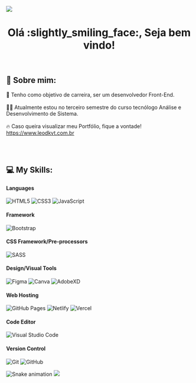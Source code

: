 [![](https://visitcount.itsvg.in/api?id=LeoDKVT&label=Profile%20Views&color=12&icon=5&pretty=true)](https://visitcount.itsvg.in)
<h1 align="center"> Olá :slightly_smiling_face:, Seja bem vindo!  </br> 
</h1>
<p align="center">
<a href="https://api.whatsapp.com/send?phone=5511939275748" target="_blank"><img alt="" src="https://img.shields.io/badge/Whatsapp-000?logo=Whatsapp&logoColor=63084D&style=for-the-badge" style="vertical-align:center" /></a>
<a href="https://www.leodkvt.com.br/" target="_blank"><img alt="" src="https://img.shields.io/badge/portfolio-000?logo=portfolio&logoColor=63084D&style=for-the-badge" style="vertical-align:center" /></a>
<a href="https://www.linkedin.com/in/jose-leonardo-dev-front-end/" target="_blank"><img alt="" src="https://img.shields.io/badge/LinkedIn-000?logo=linkedin&logoColor=63084D&style=for-the-badge" style="vertical-align:center" /></a>
  
</p>

## 💫 Sobre mim:

:rocket: Tenho como objetivo de carreira, ser um desenvolvedor Front-End.  <br><br>
:man_technologist: Atualmente estou no terceiro semestre do curso tecnólogo Análise e Desenvolvimento de Sistema. <br><br>
:fire: Caso queira visualizar meu Portfólio, fique a vontade! https://www.leodkvt.com.br




<br>
<br>

## 💻 My Skills:

#### Languages
![HTML5](https://img.shields.io/badge/-HTML5-000?style=for-the-badge&logo=html5)
![CSS3](https://img.shields.io/badge/-CSS3-000?style=for-the-badge&logo=css3)
![JavaScript](https://img.shields.io/badge/-JavaScript-000?style=for-the-badge&logo=javascript)

#### Framework
![Bootstrap](https://img.shields.io/badge/-Bootstrap-000?style=for-the-badge&logo=bootstrap)

#### CSS Framework/Pre-processors
![SASS](https://img.shields.io/badge/-SASS-000?style=for-the-badge&logo=sass)

#### Design/Visual Tools
![Figma](https://img.shields.io/badge/-Figma-000?style=for-the-badge&logo=figma)
![Canva](https://img.shields.io/badge/-Canva-000?style=for-the-badge&logo=canva)
![AdobeXD](https://img.shields.io/badge/-Adobe-000?style=for-the-badge&logo=adobexd)

#### Web Hosting
![GitHub Pages](https://img.shields.io/badge/-GitHub%20Pages-000?style=for-the-badge&logo=github)
![Netlify](https://img.shields.io/badge/-Netlify-000?style=for-the-badge&logo=netlify)
![Vercel](https://img.shields.io/badge/-Vercel-000?style=for-the-badge&logo=vercel)

#### Code Editor
![Visual Studio Code](https://img.shields.io/badge/-Vscode-000?style=for-the-badge&logo=visual-studio-code)

#### Version Control
![Git](https://img.shields.io/badge/-Git-000?style=for-the-badge&logo=git)
![GitHub](https://img.shields.io/badge/-GitHub-000?style=for-the-badge&logo=github)

<!--pac-man-do-github-->
![Snake animation](https://github.com/betopinheiro1005/betopinheiro1005/blob/output/github-contribution-grid-snake.svg)
[![](https://visitcount.itsvg.in/api?id=LeoDKVT&label=Profile%20Views&color=12&icon=5&pretty=true)](https://visitcount.itsvg.in)

